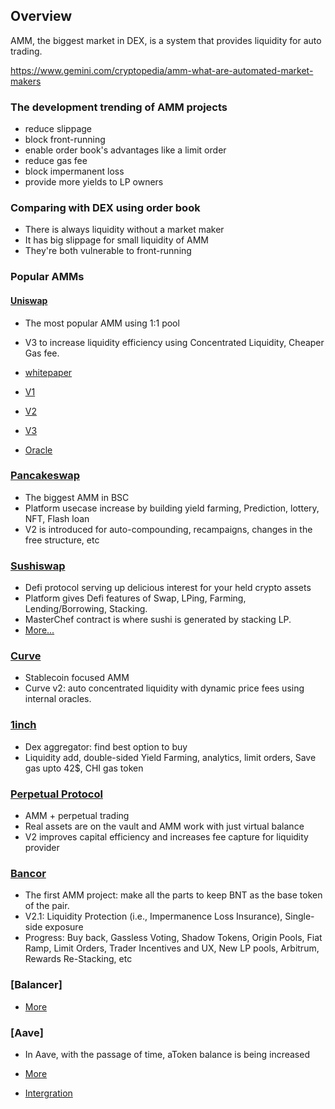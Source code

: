 ## Overview

AMM, the biggest market in DEX, is a system that provides liquidity for auto trading.

https://www.gemini.com/cryptopedia/amm-what-are-automated-market-makers

### The development trending of AMM projects

- reduce slippage
- block front-running
- enable order book's advantages like a limit order
- reduce gas fee
- block impermanent loss
- provide more yields to LP owners

### Comparing with DEX using order book

- There is always liquidity without a market maker
- It has big slippage for small liquidity of AMM
- They're both vulnerable to front-running

### Popular AMMs

#### [Uniswap](https://uniswap.org/)

- The most popular AMM using 1:1 pool
- V3 to increase liquidity efficiency using Concentrated Liquidity, Cheaper Gas fee.

- [whitepaper](https://hackmd.io/@HaydenAdams/HJ9jLsfTz?type=view)
- [V1](https://docs.uniswap.org/protocol/V1/introduction)
- [V2](https://uniswap.org/whitepaper.pdf)
- [V3](https://uniswap.org/whitepaper-v3.pdf)
- [Oracle](https://soliditydeveloper.com/uniswap-oracle)

### [Pancakeswap](https://pancakeswap.finance/)

- The biggest AMM in BSC
- Platform usecase increase by building yield farming, Prediction, lottery, NFT, Flash loan
- V2 is introduced for auto-compounding, recampaigns, changes in the free structure, etc

### [Sushiswap](https://sushi.com/)

- Defi protocol serving up delicious interest for your held crypto assets
- Platform gives Defi features of Swap, LPing, Farming, Lending/Borrowing, Stacking.
- MasterChef contract is where sushi is generated by stacking LP.
- [More...](https://soliditydeveloper.com/sushi-swap)

### [Curve](https://curve.fi/)

- Stablecoin focused AMM
- Curve v2: auto concentrated liquidity with dynamic price fees using internal oracles.

### [1inch](https://app.1inch.io/)

- Dex aggregator: find best option to buy
- Liquidity add, double-sided Yield Farming, analytics, limit orders, Save gas upto 42$, CHI gas token

### [Perpetual Protocol](https://www.perp.fi/)

- AMM + perpetual trading
- Real assets are on the vault and AMM work with just virtual balance
- V2 improves capital efficiency and increases fee capture for liquidity provider

### [Bancor](https://bancor.network/)

- The first AMM project: make all the parts to keep BNT as the base token of the pair.
- V2.1: Liquidity Protection (i.e., Impermanence Loss Insurance), Single-side exposure
- Progress: Buy back, Gassless Voting, Shadow Tokens, Origin Pools, Fiat Ramp, Limit Orders, Trader Incentives and UX, New LP pools, Arbitrum, Rewards Re-Stacking, etc

### [Balancer]

- [More](https://soliditydeveloper.com/balancer)

### [Aave]

- In Aave, with the passage of time, aToken balance is being increased

- [More](https://docs.aave.com/developers/)
- [Intergration](https://soliditydeveloper.com/integrate-aave)
